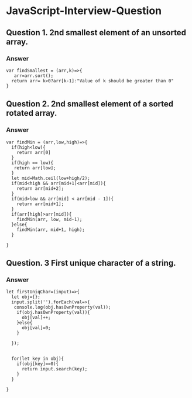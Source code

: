 # JavaScript-Interview-Question

## Question 1. 2nd smallest element of an unsorted array. 

### Answer 
```
var findSmallest = (arr,k)=>{
   arr=arr.sort();
  return arr= k>0?arr[k-1]:"Value of k should be greater than 0"
}
```
## Question 2. 2nd smallest element of a sorted rotated array.
### Answer 
```
var findMin = (arr,low,high)=>{
  if(high<low){
    return arr[0]
  }
  if(high == low){
   return arr[low];
  }
  let mid=Math.ceil(low+high/2);
  if(mid<high && arr[mid+1]<arr[mid]){
    return arr[mid+2];
  }
  if(mid>low && arr[mid] < arr[mid - 1]){
    return arr[mid+1];
  }
  if(arr[high]>arr[mid]){
    findMin(arr, low, mid-1);
  }else{
    findMin(arr, mid+1, high);
  }
  
}
```
## Question. 3 First unique character of a string.

### Answer 
```
let firstUniqChar=(input)=>{
  let obj={};
  input.split('').forEach(val=>{
   console.log(obj.hasOwnProperty(val));
    if(obj.hasOwnProperty(val)){
      obj[val]++;
    }else{
      obj[val]=0;
    }
    
  });
  
  
  for(let key in obj){
    if(obj[key]==0){
      return input.search(key);
    }
  }
  
}
```
